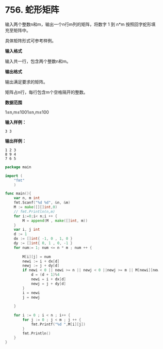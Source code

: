 # 756. 蛇形矩阵



输入两个整数n和m，输出一个n行m列的矩阵，将数字 1 到 n\*m 按照回字蛇形填充至矩阵中。

具体矩阵形式可参考样例。

**输入格式**

输入共一行，包含两个整数n和m。

**输出格式**

输出满足要求的矩阵。

矩阵占n行，每行包含m个空格隔开的整数。

**数据范围**

1≤n,m≤1001≤n,m≤100

**输入样例：**

```text
3 3
```

**输出样例：**

```text
1 2 3
8 9 4
7 6 5
```

```go
package main

import (
    "fmt"
    )

func main(){
    var n, m int
    fmt.Scanf("%d %d", &n, &m)
    M := make([][]int,0)
    // fmt.Println(n,m)
    for i:=0;i< n;i ++ {
        M = append(M , make([]int, m))
    }
    var i, j int
    d := 1
    dx := []int{ -1, 0 , 1, 0 }
    dy := []int{ 0, 1 , 0, -1 }
    for num:= 1; num <= n * m ; num ++ {
        
        M[i][j] = num
        newi := i + dx[d]
        newj := j + dy[d]
        if newi < 0 || newi >= n || newj < 0 ||newj >= m || M[newi][newj] != 0{
            d = (d + 1)%4
            newi = i + dx[d]
            newj = j + dy[d]
        }
        i = newi
        j = newj
        
    }
    
    for i := 0 ; i < n ; i++ {
        for j := 0 ; j < m ; j ++ {
            fmt.Printf("%d ",M[i][j])
        }
        fmt.Println()
    }
}

```

